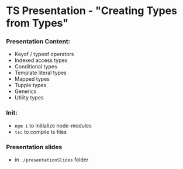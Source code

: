 # TS Presentation - "Creating Types from Types"

### Presentation Content: 
- Keyof / typeof operators
- Indexed access types
- Conditional types
- Template literal types
- Mapped types
- Tupple types
- Generics
- Utility types


### Init: 
- `npm i` to initialize node-modules
- `tsc` to compile ts files

### Presentation slides
- in `./presentationSlides` folder
